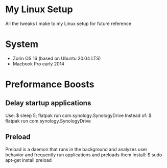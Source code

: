 # My Linux Setup
All the tweaks I make to my Linux setup for future reference

# System
- Zorin OS 16 (based on Ubuntu 20.04 LTS)
- Macbook Pro early 2014

# Preformance Boosts
## Delay startup applications
Use: $ sleep 5; flatpak run com.synology.SynologyDrive
Instead of: $ flatpak run com.synology.SynologyDrive

## Preload
Preload is a daemon that runs in the background and analyzes user behavior and frequently run applications and preloads them
Install: $ sudo apt-get install preload
